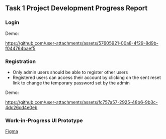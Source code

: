 ## Task 1 Project Development Progress Report 

### Login 
Demo: 


https://github.com/user-attachments/assets/57605921-00a8-4f29-8d9b-f044764baef5



### Registration
- Only admin users should be able to register other users
- Registered users can access their account by clicking on the sent reset link to change the temporary password set by the admin

Demo: 


https://github.com/user-attachments/assets/fc757a57-2925-48b6-9b3c-4dc26cd4e0eb



### Work-in-Progress UI Prototype
[Figma](https://www.figma.com/design/yrd2U9JvfjkS3TQo8CaBSq/classroom-booking-sys-lo-fi?node-id=1-2&t=TTNq5TqH3CldEI4q-1)

